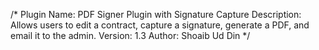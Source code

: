 /*
Plugin Name: PDF Signer Plugin with Signature Capture
Description: Allows users to edit a contract, capture a signature, generate a PDF, and email it to the admin.
Version: 1.3
Author: Shoaib Ud Din
*/